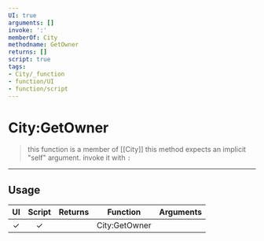 ```yaml
---
UI: true
arguments: []
invoke: ':'
memberOf: City
methodname: GetOwner
returns: []
script: true
tags:
- City/_function
- function/UI
- function/script
---
```

# City:GetOwner
> this function is a member of [[City]]
> this method expects an implicit "self" argument. invoke it with `:`
-----
## Usage
|  UI | Script | Returns | Function | Arguments |
|:---:|:------:|-------:|:--------:|:---------|
|✓|✓||City:GetOwner||
